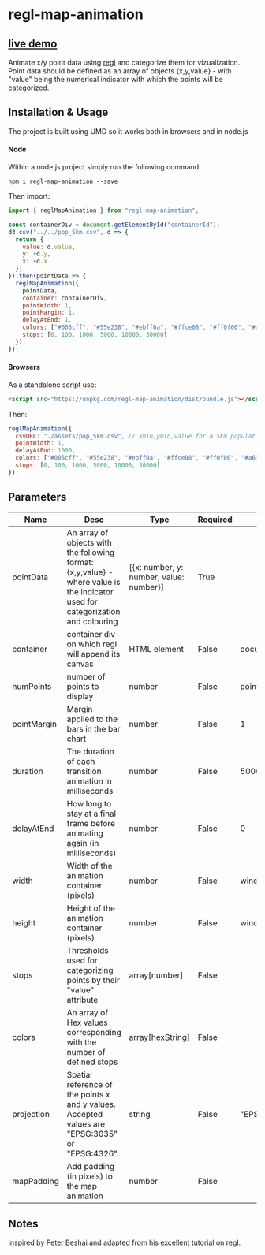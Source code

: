 # regl-map-animation

## [live demo](https://eurostat.github.io/regl-map-animation/examples/browsers/)

Animate x/y point data using [regl](https://github.com/regl-project/regl) and categorize them for vizualization. Point data should be defined as an array of objects {x,y,value} - with "value" being the numerical indicator with which the points will be categorized.

## Installation & Usage

The project is built using UMD so it works both in browsers and in node.js

#### Node

Within a node.js project simply run the following command:

`npm i regl-map-animation --save`

Then import:

```javascript
import { reglMapAnimation } from "regl-map-animation";

const containerDiv = document.getElementById("containerId");
d3.csv("../../pop_5km.csv", d => {
  return {
    value: d.value,
    y: +d.y,
    x: +d.x
  };
}).then(pointData => {
  reglMapAnimation({
    pointData,
    container: containerDiv,
    pointWidth: 1,
    pointMargin: 1,
    delayAtEnd: 1,
    colors: ["#005cff", "#55e238", "#ebff0a", "#ffce08", "#ff0f00", "#a6306f"],
    stops: [0, 100, 1000, 5000, 10000, 30000]
  });
});
```

#### Browsers

As a standalone script use:

```html
<script src="https://unpkg.com/regl-map-animation/dist/bundle.js"></script>
```

Then:

```javascript
reglMapAnimation({
  csvURL: "./assets/pop_5km.csv", // xmin,ymin,value for a 5km population grid of Europe in EPSG 3035
  pointWidth: 1,
  delayAtEnd: 1000,
  colors: ["#005cff", "#55e238", "#ebff0a", "#ffce08", "#ff0f00", "#a6306f"],
  stops: [0, 100, 1000, 5000, 10000, 30000]
});
```

## Parameters

| Name        | Desc                                                                        | Type             | Required | Default                   |
| ----------- | --------------------------------------------------------------------------- | ---------------- | -------- | ------------------------- |
| pointData      | An array of objects with the following format: {x,y,value} - where value is the indicator used for categorization and colouring                    | [{x: number, y: number, value: number}]           | True     |                           |
| container   | container div on which regl will append its canvas                          | HTML element     | False    | document.body             |
| numPoints   | number of points to display                                                 | number           | False    | pointData.length |
| pointMargin | Margin applied to the bars in the bar chart                                | number           | False    | 1                         |
| duration    | The duration of each transition animation in milliseconds                 | number           | False    | 5000                      |
| delayAtEnd  | How long to stay at a final frame before animating again (in milliseconds) | number           | False    | 0                         |
| width       | Width of the animation container (pixels)                                           | number           | False    | window.innerWidth         |
| height      | Height of the animation container (pixels)                                           | number           | False    | window.innerHeight        |
| stops       | Thresholds used for categorizing points by their "value" attribute          | array[number]    | False    |                           |
| colors      | An array of Hex values corresponding with the number of defined stops       | array[hexString] | False    |                           |
| projection  | Spatial reference of the points x and y values. Accepted values are "EPSG:3035" or "EPSG:4326"                              | string           | False    | "EPSG:3035"               |
| mapPadding      | Add padding (in pixels) to the map animation      | number | False    |    

## Notes

Inspired by [Peter Beshai](https://peterbeshai.com/) and adapted from his [excellent tutorial](https://peterbeshai.com/blog/2017-05-26-beautifully-animate-points-with-webgl-and-regl/) on regl.
